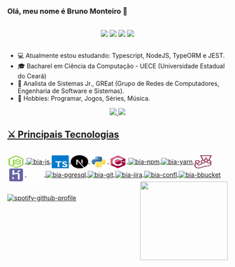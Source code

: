 ### Olá, meu nome é Bruno Monteiro 👋

<div align="center">
    <img src="https://media2.giphy.com/media/13HgwGsXF0aiGY/giphy.gif?cid=ecf05e477vyctlhsel08aeojxxe8ayu9o8fvcvh1letpppew&amp;rid=giphy.gif&amp;ct=g" alt="programming GIF" style="width: 500px; height: 330px; left: 0px; top: 0px; opacity: 0;">
</div>

<div align="center">
 	<a href="https://www.twitch.tv/brunex92" target="_blank"><img src="https://img.shields.io/badge/Twitch-9146FF?style=for-the-badge&logo=twitch&logoColor=white" target="_blank"></a>
    <a href="https://discordapp.com/users/217392521297395714" target="_blank"><img src="https://img.shields.io/badge/Discord-7289DA?style=for-the-badge&logo=discord&logoColor=white" target="_blank"></a>
    <a href = "mailto:bruno.mm1992@gmail.com"><img src="https://img.shields.io/badge/-Gmail-%23333?style=for-the-badge&logo=gmail&logoColor=white" target="_blank"></a>
    <a href="https://www.linkedin.com/in/brunomonteiro92/" target="_blank"><img src="https://img.shields.io/badge/-LinkedIn-%230077B5?style=for-the-badge&logo=linkedin&logoColor=white" target="_blank"></a>
</div>

##

- :computer: Atualmente estou estudando: Typescript, NodeJS, TypeORM e JEST.
- :mortar_board: Bacharel em Ciência da Computação - UECE (Universidade Estadual do Ceará)
- 💼 Analista de Sistemas Jr., GREat (Grupo de Redes de Computadores, Engenharia de Software e Sistemas).
- 🔎 Hobbies: Programar, Jogos, Séries, Música.

<div align="center">
    <a href="https://github.com/BrunoMonteiro92">
    <img height="180em" src="https://github-readme-stats.vercel.app/api?username=BrunoMonteiro92&show_icons=true&theme=dracula&include_all_commits=true&count_private=true"/>
    <img height="180em" src="https://github-readme-stats.vercel.app/api/top-langs/?username=BrunoMonteiro92&layout=compact&langs_count=7&theme=dracula"/>
</div>

## ⚔ Principais Tecnologias

 <div style="display: inline_block"><br>
  <img align="center" alt="bia-nodejs" height="30" width="40" src="https://raw.githubusercontent.com/devicons/devicon/master/icons/nodejs/nodejs-original.svg" />
  <img align="center" alt="bia-js" height="30" width="40" src="https://raw.githubusercontent.com/devicons/devicon/master/icons/typescript/javascript-original.svg" />
  <img align="center" alt="bia-ts" height="30" width="40" src="https://raw.githubusercontent.com/devicons/devicon/master/icons/typescript/typescript-original.svg" />
  <img align="center" alt="bia-nextjs" height="30" width="40" src="https://raw.githubusercontent.com/devicons/devicon/master/icons/nextjs/nextjs-original.svg" />
  <img align="center" alt="bia-python" height="30" width="40" src="https://raw.githubusercontent.com/devicons/devicon/master/icons/python/python-original.svg" />
  <img align="center" alt="bia-cpp" height="30" width="40" src="https://raw.githubusercontent.com/devicons/devicon/master/icons/cplusplus/cplusplus-original.svg" />
  <img align="center" alt="bia-npm" height="30" width="40" src="https://raw.githubusercontent.com/devicons/devicon/master/icons/npm/npm-original-wordmark.svg.svg" />
  <img align="center" alt="bia-yarn" height="30" width="40" src="https://cdn.jsdelivr.net/gh/devicons/devicon/icons/yarn/yarn-original.svg" />
  <img align="center" alt="bia-jest" height="30" width="40" src="https://raw.githubusercontent.com/devicons/devicon/master/icons/jest/jest-plain.svg" />
  <img align="center" alt="bia-heroku" height="30" width="40" src="https://raw.githubusercontent.com/devicons/devicon/master/icons/heroku/heroku-plain.svg" />
  <img align="center" alt="bia-jenkins" height="30" width="40" src="https://raw.githubusercontent.com/devicons/devicon/master/icons/jenkins/jenkins-plain.svg" />
  <img align="center" alt="bia-pgresql" height="30" width="40" src="https://cdn.jsdelivr.net/gh/devicons/devicon/icons/postgresql/postgresql-original.svg" />
  <img align="center" alt="bia-git" height="30" width="40" src="https://cdn.jsdelivr.net/gh/devicons/devicon/icons/git/git-original.svg" />
  <img align="center" alt="bia-jira" height="30" width="40" src="https://cdn.jsdelivr.net/gh/devicons/devicon/icons/jira/jira-original.svg" />
  <img align="center" alt="bia-confl" height="30" width="40" src="https://cdn.jsdelivr.net/gh/devicons/devicon/icons/confluence/confluence-original.svg" />
  <img align="center" alt="bia-bbucket" height="30" width="40" src="https://cdn.jsdelivr.net/gh/devicons/devicon/icons/bitbucket/bitbucket-original.svg" />
  <img align="right" height="180em" src='https://static.skillshare.com/cdn-cgi/image/quality=80,width=1000,format=auto/uploads/project/f7dcd4837b26fbafe935e370509150bf/7a6fdc01.gif' width='200"'>
 </div>

##

[![spotify-github-profile](https://spotify-github-profile.vercel.app/api/view?uid=12179156896&cover_image=true&theme=natemoo-re&bar_color=9c4eb1&bar_color_cover=false)](https://spotify-github-profile.vercel.app/api/view?uid=12179156896&redirect=true)
